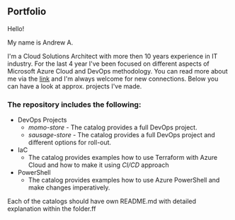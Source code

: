 
## Portfolio

Hello!

My name is Andrew A.

I'm a Cloud Solutions Architect with more then 10 years experience in IT industry. For the last 4 year I've been focused on different aspects of Microsoft Azure Cloud and DevOps methodology.
You can read more about me via the [link](https://www.linkedin.com/in/andrey-abramov-279a16236/) and I'm always welcome for new connections.
Below you can have a look at approx. projects I've made.

### The repository includes the following:
- DevOps Projects
	-  *momo-store* - The catalog provides a full DevOps project.
	-  *sausage-store* - The catalog provides a full DevOps project and different options for roll-out.
- IaC
	- The catalog provides examples how to use Terraform with Azure Cloud and how to make it using *CI/CD* approach
- PowerShell
	- The catalog provides examples how to use Azure PowerShell and make changes imperatively.

Each of the catalogs should have own README.md with detailed explanation within the folder.ff